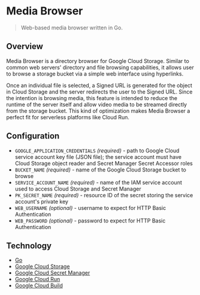 # Media Browser

> Web-based media browser written in Go.

## Overview

Media Browser is a directory browser for Google Cloud Storage.
Similar to common web servers' directory and file browsing capabilities, it allows user to browse a storage bucket via a simple web interface using hyperlinks.

Once an individual file is selected, a Signed URL is generated for the object in Cloud Storage and the server redirects the user to the Signed URL.
Since the intention is browsing media, this feature is intended to reduce the runtime of the server itself and allow video media to be streamed directly from the storage bucket.
This kind of optimization makes Media Browser a perfect fit for serverless platforms like Cloud Run.

## Configuration

* `GOOGLE_APPLICATION_CREDENTIALS` _(required)_ - path to Google Cloud service account key file (JSON file); the service account must have Cloud Storage object reader and Secret Manager Secret Accessor roles
* `BUCKET_NAME` _(required)_ - name of the Google Cloud Storage bucket to browse
* `SERVICE_ACCOUNT_NAME` _(required)_ - name of the IAM service account used to access Cloud Storage and Secret Manager
* `PK_SECRET_NAME` _(required)_ - resource ID of the secret storing the service account's private key
* `WEB_USERNAME` _(optional)_ - username to expect for HTTP Basic Authentication
* `WEB_PASSWORD` _(optional)_ - password to expect for HTTP Basic Authentication

## Technology

* [Go](https://golang.org/)
* [Google Cloud Storage](https://cloud.google.com/storage/docs/)
* [Google Cloud Secret Manager](https://cloud.google.com/secret-manager/docs/)
* [Google Cloud Run](https://cloud.google.com/run/docs/)
* [Google Cloud Build](https://cloud.google.com/cloud-build/docs/)
